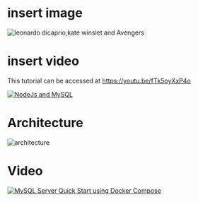 # insert image
![leonardo dicaprio,kate winslet and Avengers](readme-images/avengers-kate-leonardo.png "leonardo dicaprio,kate winslet and Avengers")

# insert video
This tutorial can be accessed at https://youtu.be/fTk5oyXxP4o

[![NodeJs and MySQL](https://img.youtube.com/vi/LDekDFd-leM/0.jpg)](https://www.youtube.com/watch?v=LDekDFd-leM)





# Architecture
![architecture](architecture.png "architecture")

# Video
[![MySQL Server Quick Start using Docker Compose](https://img.youtube.com/vi/PevbdsI3_o0/0.jpg)](https://www.youtube.com/watch?v=PevbdsI3_o0)